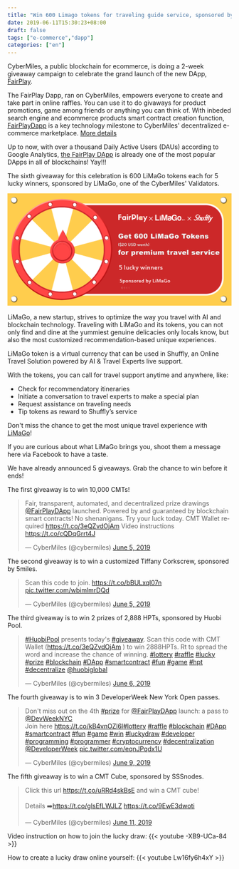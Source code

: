 ```yaml
---
title: "Win 600 Limago tokens for traveling guide service, sponsored by LiMaGo"
date: 2019-06-11T15:30:23+08:00
draft: false
tags: ["e-commerce","dapp"] 
categories: ["en"] 
---
```


CyberMiles, a public blockchain for ecommerce, is doing a 2-week giveaway campaign to celebrate the grand launch of the new DApp, [FairPlay](www.fairplaydapp.com).

The FairPlay Dapp, ran on CyberMiles, empowers everyone to create and take part in online raffles. You can use it to do givaways for product promotions, game among friends or anything you can think of. With inbeded search engine and ecommerce products smart contract creation function, [FairPlayDapp](www.fairplaydapp.com) is a key technology milestone to CyberMiles' decentralized e-commerce marketplace. [More details](https://blog.cybermiles.io/post/20190604-fairplay-en/)

Up to now, with over a thousand Daily Active Users (DAUs) according to Google Analytics, [the FairPlay DApp](www.fairplaydapp.com) is already one of the most popular DApps in all of blockchains! Yay!!! 

The sixth giveaway for this celebration is  600 LiMaGo tokens each for 5 lucky winners, sponsored by LiMaGo, one of the CyberMiles' Validators.

![](/images/20190611-giveaway6-01.png)

LiMaGo, a new startup, strives to optimize the way you travel with AI and blockchain technology. Traveling with LiMaGo and its tokens, you can not only find and dine at the yummiest genuine delicacies only locals know, but also the most customized recommendation-based unique experiences.

LiMaGo token is a virtual currency that can be used in Shuffly, an Online Travel Solution powered by AI & Travel Experts live support.

With the tokens, you can call for travel support anytime and anywhere, like: 

* Check for recommendatory itineraries 
* Initiate a conversation to travel experts to make a special plan
* Request assistance on traveling needs
* Tip tokens as reward to Shuffly’s service

Don't miss the chance to get the most unique travel experience with [LiMaGo](https://limago123.com/)!

If you are curious about what LiMaGo brings you, shoot them a message here via Facebook to have a taste.

We have already announced 5 giveaways. Grab the chance to win before it ends!

The first giveaway is to win 10,000 CMTs!

<blockquote class="twitter-tweet"><p lang="en" dir="ltr">Fair, transparent, automated, and decentralized prize drawings <a href="https://twitter.com/FairPlayDApp?ref_src=twsrc%5Etfw">@FairPlayDApp</a> launched. Powered by and guaranteed by blockchain smart contracts! No shenanigans. Try your luck today. CMT Wallet required <a href="https://t.co/3eQZvdOjAm">https://t.co/3eQZvdOjAm</a> Video instructions <a href="https://t.co/cQDqGrrt4J">https://t.co/cQDqGrrt4J</a></p>&mdash; CyberMiles (@cybermiles) <a href="https://twitter.com/cybermiles/status/1136200489995911169?ref_src=twsrc%5Etfw">June 5, 2019</a></blockquote> <script async src="https://platform.twitter.com/widgets.js" charset="utf-8"></script>

The second giveaway is to win a customized Tiffany Corkscrew, sponsored by 5miles.

<blockquote class="twitter-tweet"><p lang="en" dir="ltr">Scan this code to join. <a href="https://t.co/bBULxql07n">https://t.co/bBULxql07n</a> <a href="https://t.co/wbimlmrDQd">pic.twitter.com/wbimlmrDQd</a></p>&mdash; CyberMiles (@cybermiles) <a href="https://twitter.com/cybermiles/status/1136341685665816576?ref_src=twsrc%5Etfw">June 5, 2019</a></blockquote> <script async src="https://platform.twitter.com/widgets.js" charset="utf-8"></script>

The third giveaway is to win 2 prizes of 2,888 HPTs, sponsored by Huobi Pool.

<blockquote class="twitter-tweet"><p lang="en" dir="ltr"><a href="https://twitter.com/hashtag/HuobiPool?src=hash&amp;ref_src=twsrc%5Etfw">#HuobiPool</a> presents today&#39;s <a href="https://twitter.com/hashtag/giveaway?src=hash&amp;ref_src=twsrc%5Etfw">#giveaway</a>. Scan this code with CMT Wallet (<a href="https://t.co/3eQZvdOjAm">https://t.co/3eQZvdOjAm</a> ) to win 2888HPTs. Rt to spread the word and increase the chance of winning. <a href="https://twitter.com/hashtag/lottery?src=hash&amp;ref_src=twsrc%5Etfw">#lottery</a> <a href="https://twitter.com/hashtag/raffle?src=hash&amp;ref_src=twsrc%5Etfw">#raffle</a> <a href="https://twitter.com/hashtag/lucky?src=hash&amp;ref_src=twsrc%5Etfw">#lucky</a> <a href="https://twitter.com/hashtag/prize?src=hash&amp;ref_src=twsrc%5Etfw">#prize</a> <a href="https://twitter.com/hashtag/blockchain?src=hash&amp;ref_src=twsrc%5Etfw">#blockchain</a> <a href="https://twitter.com/hashtag/DApp?src=hash&amp;ref_src=twsrc%5Etfw">#DApp</a> <a href="https://twitter.com/hashtag/smartcontract?src=hash&amp;ref_src=twsrc%5Etfw">#smartcontract</a> <a href="https://twitter.com/hashtag/fun?src=hash&amp;ref_src=twsrc%5Etfw">#fun</a> <a href="https://twitter.com/hashtag/game?src=hash&amp;ref_src=twsrc%5Etfw">#game</a> <a href="https://twitter.com/hashtag/hpt?src=hash&amp;ref_src=twsrc%5Etfw">#hpt</a> <a href="https://twitter.com/hashtag/decentralize?src=hash&amp;ref_src=twsrc%5Etfw">#decentralize</a> <a href="https://twitter.com/HuobiGlobal?ref_src=twsrc%5Etfw">@huobiglobal</a></p>&mdash; CyberMiles (@cybermiles) <a href="https://twitter.com/cybermiles/status/1136653403210231808?ref_src=twsrc%5Etfw">June 6, 2019</a></blockquote> <script async src="https://platform.twitter.com/widgets.js" charset="utf-8"></script>

The fourth giveaway is to win 3 DeveloperWeek New York Open passes.

<blockquote class="twitter-tweet"><p lang="en" dir="ltr">Don&#39;t miss out on the 4th <a href="https://twitter.com/hashtag/prize?src=hash&amp;ref_src=twsrc%5Etfw">#prize</a> for <a href="https://twitter.com/FairPlayDApp?ref_src=twsrc%5Etfw">@FairPlayDApp</a> launch: a pass to <a href="https://twitter.com/DevWeekNYC?ref_src=twsrc%5Etfw">@DevWeekNYC</a> <br>Join here <a href="https://t.co/kB4vnOZl6I">https://t.co/kB4vnOZl6I</a><a href="https://twitter.com/hashtag/lottery?src=hash&amp;ref_src=twsrc%5Etfw">#lottery</a> <a href="https://twitter.com/hashtag/raffle?src=hash&amp;ref_src=twsrc%5Etfw">#raffle</a> <a href="https://twitter.com/hashtag/blockchain?src=hash&amp;ref_src=twsrc%5Etfw">#blockchain</a> <a href="https://twitter.com/hashtag/DApp?src=hash&amp;ref_src=twsrc%5Etfw">#DApp</a> <a href="https://twitter.com/hashtag/smartcontract?src=hash&amp;ref_src=twsrc%5Etfw">#smartcontract</a> <a href="https://twitter.com/hashtag/fun?src=hash&amp;ref_src=twsrc%5Etfw">#fun</a> <a href="https://twitter.com/hashtag/game?src=hash&amp;ref_src=twsrc%5Etfw">#game</a> <a href="https://twitter.com/hashtag/win?src=hash&amp;ref_src=twsrc%5Etfw">#win</a> <a href="https://twitter.com/hashtag/luckydraw?src=hash&amp;ref_src=twsrc%5Etfw">#luckydraw</a> <a href="https://twitter.com/hashtag/developer?src=hash&amp;ref_src=twsrc%5Etfw">#developer</a> <a href="https://twitter.com/hashtag/programming?src=hash&amp;ref_src=twsrc%5Etfw">#programming</a> <a href="https://twitter.com/hashtag/programmer?src=hash&amp;ref_src=twsrc%5Etfw">#programmer</a> <a href="https://twitter.com/hashtag/cryptocurrency?src=hash&amp;ref_src=twsrc%5Etfw">#cryptocurrency</a> <a href="https://twitter.com/hashtag/decentralization?src=hash&amp;ref_src=twsrc%5Etfw">#decentralization</a> <a href="https://twitter.com/DeveloperWeek?ref_src=twsrc%5Etfw">@DeveloperWeek</a> <a href="https://t.co/eqnJPqdx1U">pic.twitter.com/eqnJPqdx1U</a></p>&mdash; CyberMiles (@cybermiles) <a href="https://twitter.com/cybermiles/status/1137772530163281920?ref_src=twsrc%5Etfw">June 9, 2019</a></blockquote> <script async src="https://platform.twitter.com/widgets.js" charset="utf-8"></script>

The fifth giveaway is to win a CMT Cube, sponsored by SSSnodes.

<blockquote class="twitter-tweet"><p lang="en" dir="ltr">Click this url <a href="https://t.co/uRRd4skBsE">https://t.co/uRRd4skBsE</a> and win a CMT cube!<br><br>Details ➡️<a href="https://t.co/glsEfLWJLZ">https://t.co/glsEfLWJLZ</a> <a href="https://t.co/9EwE3dwoti">https://t.co/9EwE3dwoti</a></p>&mdash; CyberMiles (@cybermiles) <a href="https://twitter.com/cybermiles/status/1138278288755814400?ref_src=twsrc%5Etfw">June 11, 2019</a></blockquote> <script async src="https://platform.twitter.com/widgets.js" charset="utf-8"></script>

Video instruction on how to join the lucky draw:
{{< youtube -XB9-UCa-84 >}}

How to create a lucky draw online yourself:
{{< youtube Lw16fy6h4xY >}}
